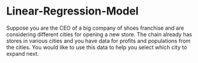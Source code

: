 # Linear-Regression-Model
Suppose you are the CEO of a big company of shoes franchise and are considering 
different cities for opening a new store. The chain already has stores in various cities 
and you have data for profits and populations from the cities. 
You would like to use this data to help you select which city to expand next.
